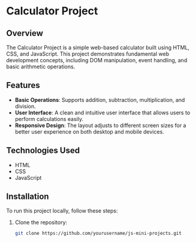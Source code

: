 # Calculator Project

## Overview
The Calculator Project is a simple web-based calculator built using HTML, CSS, and JavaScript. This project demonstrates fundamental web development concepts, including DOM manipulation, event handling, and basic arithmetic operations.

## Features
- **Basic Operations**: Supports addition, subtraction, multiplication, and division.
- **User Interface**: A clean and intuitive user interface that allows users to perform calculations easily.
- **Responsive Design**: The layout adjusts to different screen sizes for a better user experience on both desktop and mobile devices.

## Technologies Used
- HTML
- CSS
- JavaScript

## Installation
To run this project locally, follow these steps:

1. Clone the repository:
   ```bash
   git clone https://github.com/yourusername/js-mini-projects.git
